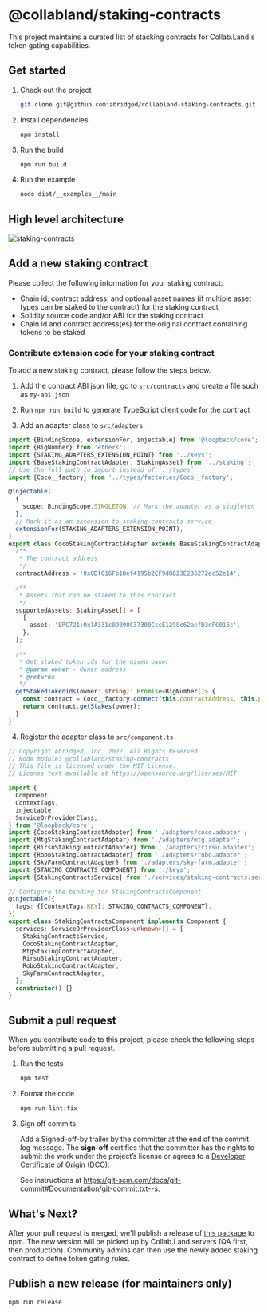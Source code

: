 # @collabland/staking-contracts

This project maintains a curated list of stacking contracts for Collab.Land's
token gating capabilities.

## Get started

1. Check out the project

   ```sh
   git clone git@github.com:abridged/collabland-staking-contracts.git
   ```

2. Install dependencies

   ```sh
   npm install
   ```

3. Run the build

   ```sh
   npm run build
   ```

4. Run the example

   ```sh
   node dist/__examples__/main
   ```

## High level architecture

![staking-contracts](docs/collabland-staking-contracts.png)

## Add a new staking contract

Please collect the following information for your staking contract:

- Chain id, contract address, and optional asset names (if multiple asset types
  can be staked to the contract) for the staking contract
- Solidity source code and/or ABI for the staking contract
- Chain id and contract address(es) for the original contract containing tokens
  to be staked

### Contribute extension code for your staking contract

To add a new staking contract, please follow the steps below.

1. Add the contract ABI json file, go to `src/contracts` and create a file such
   as `my-abi.json`

2. Run `npm run build` to generate TypeScript client code for the contract

3. Add an adapter class to `src/adapters`:

```ts
import {BindingScope, extensionFor, injectable} from '@loopback/core';
import {BigNumber} from 'ethers';
import {STAKING_ADAPTERS_EXTENSION_POINT} from '../keys';
import {BaseStakingContractAdapter, StakingAsset} from '../staking';
// Use the full path to import instead of `../types`
import {Coco__factory} from '../types/factories/Coco__factory';

@injectable(
  {
    scope: BindingScope.SINGLETON, // Mark the adapter as a singleton
  },
  // Mark it as an extension to staking contracts service
  extensionFor(STAKING_ADAPTERS_EXTENSION_POINT),
)
export class CocoStakingContractAdapter extends BaseStakingContractAdapter {
  /**
   * The contract address
   */
  contractAddress = '0x0Df016Fb18ef4195b2CF9d8623E236272ec52e14';

  /**
   * Assets that can be staked to this contract
   */
  supportedAssets: StakingAsset[] = [
    {
      asset: 'ERC721:0x1A331c89898C37300CccE1298c62aefD3dFC016c',
    },
  ];

  /**
   * Get staked token ids for the given owner
   * @param owner - Owner address
   * @returns
   */
  getStakedTokenIds(owner: string): Promise<BigNumber[]> {
    const contract = Coco__factory.connect(this.contractAddress, this.provider);
    return contract.getStakes(owner);
  }
}
```

4. Register the adapter class to `src/component.ts`

```ts
// Copyright Abridged, Inc. 2022. All Rights Reserved.
// Node module: @collabland/staking-contracts
// This file is licensed under the MIT License.
// License text available at https://opensource.org/licenses/MIT

import {
  Component,
  ContextTags,
  injectable,
  ServiceOrProviderClass,
} from '@loopback/core';
import {CocoStakingContractAdapter} from './adapters/coco.adapter';
import {MtgStakingContractAdapter} from './adapters/mtg.adapter';
import {RirsuStakingContractAdapter} from './adapters/rirsu.adapter';
import {RoboStakingContractAdapter} from './adapters/robo.adapter';
import {SkyFarmContractAdapter} from './adapters/sky-farm.adapter';
import {STAKING_CONTRACTS_COMPONENT} from './keys';
import {StakingContractsService} from './services/staking-contracts.service';

// Configure the binding for StakingContractsComponent
@injectable({
  tags: {[ContextTags.KEY]: STAKING_CONTRACTS_COMPONENT},
})
export class StakingContractsComponent implements Component {
  services: ServiceOrProviderClass<unknown>[] = [
    StakingContractsService,
    CocoStakingContractAdapter,
    MtgStakingContractAdapter,
    RirsuStakingContractAdapter,
    RoboStakingContractAdapter,
    SkyFarmContractAdapter,
  ];
  constructor() {}
}
```

## Submit a pull request

When you contribute code to this project, please check the following steps
before submitting a pull request.

1.  Run the tests

    ```sh
    npm test
    ```

2.  Format the code

    ```sh
    npm run lint:fix
    ```

3.  Sign off commits

    Add a Signed-off-by trailer by the committer at the end of the commit log
    message. The **sign-off** certifies that the committer has the rights to
    submit the work under the project’s license or agrees to a
    [Developer Certificate of Origin (DCO)](http://developercertificate.org).

    See instructions at
    https://git-scm.com/docs/git-commit#Documentation/git-commit.txt--s.

## What's Next?

After your pull request is merged, we'll publish a release of
[this package](https://www.npmjs.com/package/@collabland/staking-contracts) to
npm. The new version will be picked up by Collab.Land servers (QA first, then
production). Community admins can then use the newly added staking contract to
define token gating rules.

## Publish a new release (for maintainers only)

```sh
npm run release
```
